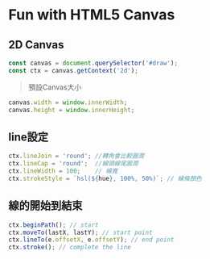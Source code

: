 # Fun with HTML5 Canvas

## 2D Canvas
```js
const canvas = document.querySelector('#draw');
const ctx = canvas.getContext('2d');
```
> 預設Canvas大小
```js
canvas.width = window.innerWidth;
canvas.height = window.innerHeight;
```

## line設定
```js
ctx.lineJoin = 'round'; //轉角會比較圓潤
ctx.lineCap = 'round';  //線頭線尾圓潤
ctx.lineWidth = 100;    // 線寬
ctx.strokeStyle = `hsl(${hue}, 100%, 50%)`; // 線條顏色
```

## 線的開始到結束
```js
ctx.beginPath(); // start
ctx.moveTo(lastX, lastY); // start point
ctx.lineTo(e.offsetX, e.offsetY); // end point
ctx.stroke(); // complete the line
```




